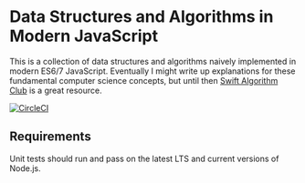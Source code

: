 # Data Structures and Algorithms in Modern JavaScript

This is a collection of data structures and algorithms naively implemented in modern ES6/7 JavaScript. Eventually I might write up explanations for these fundamental computer science concepts, but until then [Swift Algorithm Club](https://github.com/raywenderlich/swift-algorithm-club) is a great resource.

[![CircleCI](https://circleci.com/gh/jawang35/es-algorithms.svg?style=svg)](https://circleci.com/gh/jawang35/es-algorithms)

## Requirements
Unit tests should run and pass on the latest LTS and current versions of Node.js.
